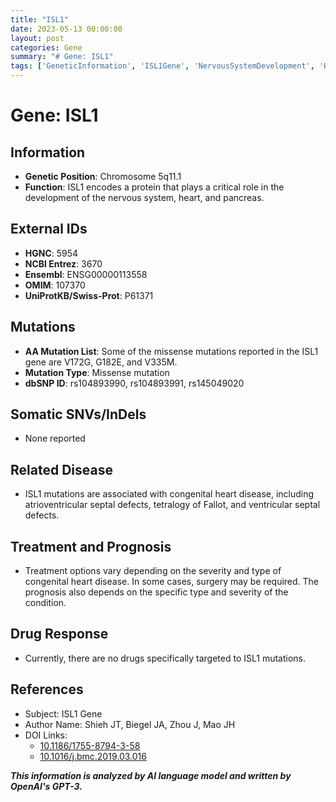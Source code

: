 ```yaml
---
title: "ISL1"
date: 2023-05-13 00:00:00
layout: post
categories: Gene
summary: "# Gene: ISL1"
tags: ['GeneticInformation', 'ISL1Gene', 'NervousSystemDevelopment', 'HeartDevelopment', 'PancreasDevelopment', 'CongenitalHeartDisease', 'Mutation', 'Prognosis']
---
```


# Gene: ISL1

## Information
- **Genetic Position**: Chromosome 5q11.1
- **Function**: ISL1 encodes a protein that plays a critical role in the development of the nervous system, heart, and pancreas.

## External IDs 
- **HGNC**: 5954
- **NCBI Entrez**: 3670
- **Ensembl**: ENSG00000113558
- **OMIM**: 107370
- **UniProtKB/Swiss-Prot**: P61371

## Mutations
- **AA Mutation List**: Some of the missense mutations reported in the ISL1 gene are V172G, G182E, and V335M.
- **Mutation Type**: Missense mutation
- **dbSNP ID**: rs104893990, rs104893991, rs145049020

## Somatic SNVs/InDels 
- None reported

## Related Disease
- ISL1 mutations are associated with congenital heart disease, including atrioventricular septal defects, tetralogy of Fallot, and ventricular septal defects.

## Treatment and Prognosis
- Treatment options vary depending on the severity and type of congenital heart disease. In some cases, surgery may be required. The prognosis also depends on the specific type and severity of the condition.

## Drug Response
- Currently, there are no drugs specifically targeted to ISL1 mutations.

## References
- Subject: ISL1 Gene
- Author Name: Shieh JT, Biegel JA, Zhou J, Mao JH
- DOI Links: 
  - [10.1186/1755-8794-3-58]([Click](https://doi.org/10.1186/1755-8794-3-58))
  - [10.1016/j.bmc.2019.03.016]([Click](https://doi.org/10.1016/j.bmc.2019.03.016))

**_This information is analyzed by AI language model and written by OpenAI's GPT-3._**